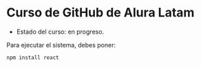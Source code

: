 <h1>Curso de GitHub de Alura Latam</h1>

- Estado del curso: en progreso.

Para ejecutar el sistema, debes poner:

```npm install react```
